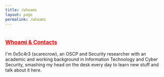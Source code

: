 ```yaml
---
title: /whoami
layout: page
permalink: /whoami
---
```

<style>
.center {
  display: block;
  margin-left: auto;
  margin-right: auto;
  width: 100%;
}
</style>
  
# <span style="color:red;font-size:17px;"><ins><b>Whoami & Contacts</b></ins></span>

I'm 0x5c4r3 (scarecrow), an OSCP and Security researcher with an academic and working background in Information Technology and Cyber Security, smashing my head on the desk every day to learn new stuff and talk about it here.

<br/>
<center>
<script>
  
if(/Android|webOS|iPhone|iPad|iPod|BlackBerry|IEMobile|Opera Mini/i.test(navigator.userAgent)){
// MOBILE
  document.write('<div>MOBILE</div>');
}else{
// DESKTOP
document.write('<div class="center" style="color:white;display:inline;">aaaaaaaaaaaaaaaaaaaaaaaaaaaaaaaaaaaaaaaaaaaaaaaaaaaaa\n');
#document.write('88888888888888888888888888888888888888888888888888888\n');
#document.write('8888""""""""""""""88888888888888888888888888888888888\n');
#document.write('8888              88888888888888888888888888888888888\n');
#document.write('8888              88888888888888888888888888888888888\n');
#document.write('8888..............88888888888888888888888888888888888\n');
#document.write('88888888888888888888888888888888888888888888888888888\n');
#document.write('88888888888888888888888":::::"88888888888888888888888\n');
#document.write('888888888888888888888::;gPPRg;::888888888888888888888\n');
#document.write('88888888888888888888::dP`   `Yb::88888888888888888888\n');
#document.write('88888888888888888888::8)     (8::88888888888888888888\n');
#document.write('88888888888888888888;:Yb     dP:;88( )888888888888888\n');
#document.write('888888888888888888888;:"8ggg8":;888888888888888888888\n');
#document.write('88888888888888888888888aa:::aa88888888888888888888888\n');
#document.write('88888888888888888888888888888888888888888888888888888\n');
#document.write('88888888888888888888888888888888888888888888888888888\n');
#document.write('88888888888888<script style="display:inline;" src="https://www.hackthebox.eu/badge/144238">8888888888888\n');
#document.write('8888888888888888888888888:::8888888888888888888888888\n');
#document.write('8888888888888888888888888:::8888888888888888888888888\n');
#document.write('8888888888888888888888888:::8888888888888888888888888\n');
#document.write('8888888888888888888888888:::8888888888888888888888888\n');
#document.write('88888888888888888888888888a88888888888888888888888888\n');
document.write('"""""""""""""""""""` `"""""""""` `"""""""""""""""""""\n</div>');
}
</script>
</center>

